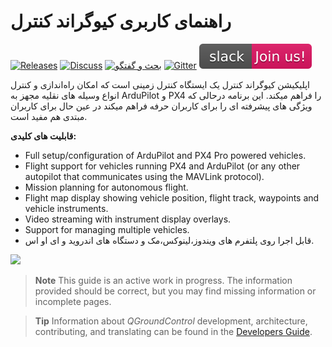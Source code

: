 # راهنمای کاربری کیوگراند کنترل

[![Releases](https://img.shields.io/github/release/mavlink/QGroundControl.svg)](https://github.com/mavlink/QGroundControl/releases) [![Discuss](https://img.shields.io/badge/discuss-px4-ff69b4.svg)](http://discuss.px4.io/c/qgroundcontrol/qgroundcontrol-usage) [![بحث و گفتگو](https://img.shields.io/badge/discuss-ardupilot-ff69b4.svg)](http://discuss.ardupilot.org/c/ground-control-software/qgroundcontrol) [![Gitter](https://badges.gitter.im/Join%20Chat.svg)](https://gitter.im/mavlink/qgroundcontrol?utm_source=badge&utm_medium=badge&utm_campaign=pr-badge&utm_content=badge) [![Slack](../assets/site/slack.svg)](https://join.slack.com/t/px4/shared_invite/zt-si4xo5qs-R4baYFmMjlrT4rQK5yUnaA)

اپلیکیشن کیوگراند کنترل یک ایستگاه کنترل زمینی است که امکان راه‌اندازی و کنترل انواع وسیله های نقلیه مجهز به ArduPilot و PX4 را فراهم میکند. این برنامه درحالی که ویژگی های پیشرفته ای را برای کاربران حرفه فراهم میکند در عین حال برای کاربران مبتدی هم مفید است.

**قابلیت های کلیدی:**

* Full setup/configuration of ArduPilot and PX4 Pro powered vehicles.
* Flight support for vehicles running PX4 and ArduPilot (or any other autopilot that communicates using the MAVLink protocol).
* Mission planning for autonomous flight.
* Flight map display showing vehicle position, flight track, waypoints and vehicle instruments.
* Video streaming with instrument display overlays.
* Support for managing multiple vehicles.
* قابل اجرا روی پلتفرم های ویندوز،لینوکس،مک و دستگاه های اندروید و ای او اس.

![](../../assets/quickstart/ConnectedVehicle.jpg)

> **Note** This guide is an active work in progress. The information provided should be correct, but you may find missing information or incomplete pages.

<span></span>

> **Tip** Information about *QGroundControl* development, architecture, contributing, and translating can be found in the [Developers Guide](https://dev.qgroundcontrol.com/en/).